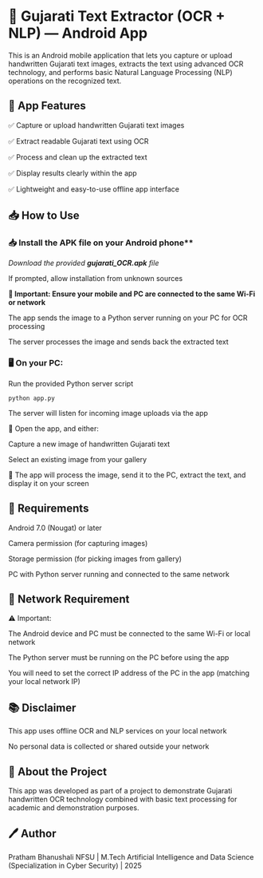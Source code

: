# 📱 Gujarati Text Extractor (OCR + NLP) — Android App
This is an Android mobile application that lets you capture or upload handwritten Gujarati text images, extracts the text using advanced OCR technology, and performs basic Natural Language Processing (NLP) operations on the recognized text.

## 📌 App Features
✅ Capture or upload handwritten Gujarati text images

✅ Extract readable Gujarati text using OCR

✅ Process and clean up the extracted text

✅ Display results clearly within the app

✅ Lightweight and easy-to-use offline app interface

## 📥 How to Use
### 📥 Install the APK file on your Android phone**

*Download the provided **gujarati_OCR.apk** file*

If prompted, allow installation from unknown sources

**📡 Important: Ensure your mobile and PC are connected to the same Wi-Fi or network**

The app sends the image to a Python server running on your PC for OCR processing

The server processes the image and sends back the extracted text

### 🖥️ On your PC:

Run the provided Python server script

`python app.py`

The server will listen for incoming image uploads via the app

📸 Open the app, and either:

Capture a new image of handwritten Gujarati text

Select an existing image from your gallery

📝 The app will process the image, send it to the PC, extract the text, and display it on your screen

## 🎯 Requirements
Android 7.0 (Nougat) or later

Camera permission (for capturing images)

Storage permission (for picking images from gallery)

PC with Python server running and connected to the same network

## 📡 Network Requirement
⚠️ Important:

The Android device and PC must be connected to the same Wi-Fi or local network

The Python server must be running on the PC before using the app

You will need to set the correct IP address of the PC in the app (matching your local network IP)


## 📚 Disclaimer
This app uses offline OCR and NLP services on your local network

No personal data is collected or shared outside your network

## 📖 About the Project
This app was developed as part of a project to demonstrate Gujarati handwritten OCR technology combined with basic text processing for academic and demonstration purposes.

## 🖊️ Author
Pratham Bhanushali
NFSU | M.Tech Artificial Intelligence and Data Science (Specialization in Cyber Security) | 2025
